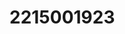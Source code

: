 # 2215001923

<!-- {
    "token_type": "Bearer",
    "access_token": "eyJhbGciOiJIUzI1NiIsInR5cCI6IkpXVCJ9.eyJNYXBDbGFpbXMiOnsiZXhwIjoxNzQ0OTU1ODU4LCJpYXQiOjE3NDQ5NTU1NTgsImlzcyI6IkFmZm9yZG1lZCIsImp0aSI6ImJhMmVkNjA3LTA5YjMtNGRhZi1hN2UyLThlZTNkN2ZmMjc1OCIsInN1YiI6InZhbnNoLnNoYXJtYV9jczIyQGdsYS5hYy5pbiJ9LCJlbWFpbCI6InZhbnNoLnNoYXJtYV9jczIyQGdsYS5hYy5pbiIsIm5hbWUiOiJ2YW5zaCBzaGFybWEiLCJyb2xsTm8iOiIyMjE1MDAxOTIzIiwiYWNjZXNzQ29kZSI6IkNObmVHVCIsImNsaWVudElEIjoiYmEyZWQ2MDctMDliMy00ZGFmLWE3ZTItOGVlM2Q3ZmYyNzU4IiwiY2xpZW50U2VjcmV0IjoiYXp3U1dVamtnaEZDY3VxZyJ9.d93R8sTx9AhB2tLgSwCD66UGKXR_VFSqwA-gfhNaW08",
    "expires_in": 1744955858
} -->